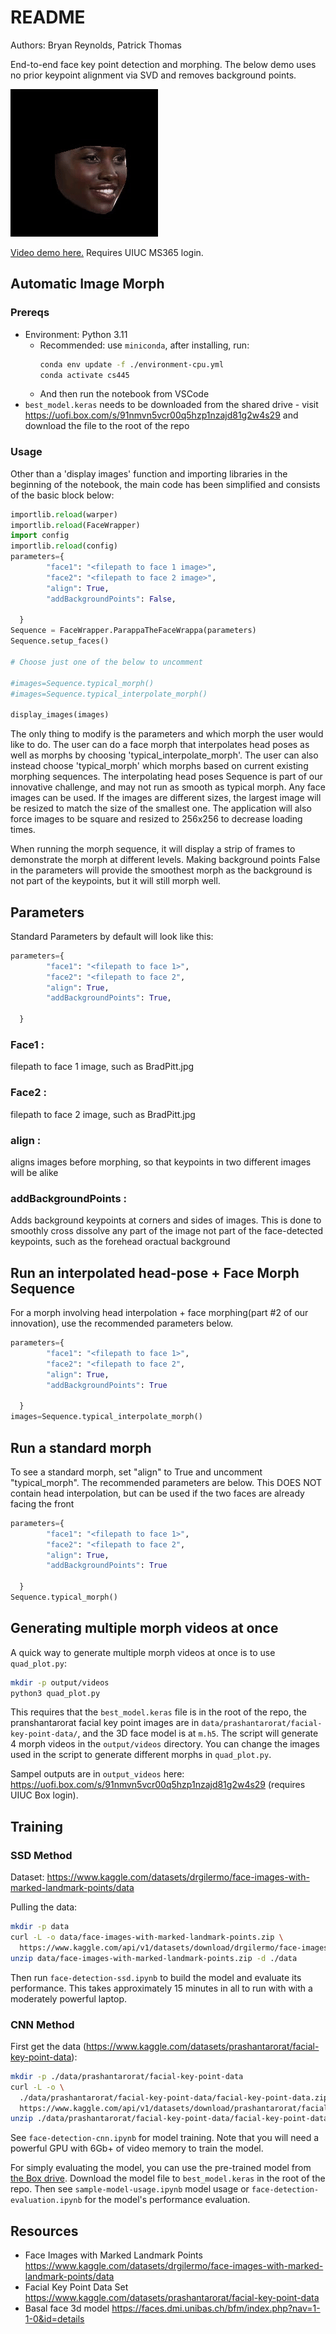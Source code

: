 # README

Authors: Bryan Reynolds, Patrick Thomas

End-to-end face key point detection and morphing.
The below demo uses no prior keypoint alignment via SVD and removes background points.

![Demo](demo.gif) 

[Video demo here.](https://uillinoisedu-my.sharepoint.com/:v:/g/personal/pwt2_illinois_edu/EYkcQO4sUjJGj450dLeOgSsBRiT9httLjgS4H4DKeY50iA?nav=eyJyZWZlcnJhbEluZm8iOnsicmVmZXJyYWxBcHAiOiJPbmVEcml2ZUZvckJ1c2luZXNzIiwicmVmZXJyYWxBcHBQbGF0Zm9ybSI6IldlYiIsInJlZmVycmFsTW9kZSI6InZpZXciLCJyZWZlcnJhbFZpZXciOiJNeUZpbGVzTGlua0NvcHkifX0&e=TS69E4)
Requires UIUC MS365 login.

## Automatic Image Morph

### Prereqs

- Environment: Python 3.11
  - Recommended: use `miniconda`, after installing, run:
    ```sh
    conda env update -f ./environment-cpu.yml
    conda activate cs445
    ```
  - And then run the notebook from VSCode
- `best_model.keras` needs to be downloaded from the shared drive - visit
  <https://uofi.box.com/s/91nmvn5vcr00q5hzp1nzajd81g2w4s29> and download the
  file to the root of the repo

### Usage

Other than a 'display images' function and importing libraries in the beginning
of the notebook, the main code has been simplified and consists of the basic
block below:

```py
importlib.reload(warper)
importlib.reload(FaceWrapper)
import config
importlib.reload(config)
parameters={
        "face1": "<filepath to face 1 image>",
        "face2": "<filepath to face 2 image>",
        "align": True,
        "addBackgroundPoints": False,

  }
Sequence = FaceWrapper.ParappaTheFaceWrappa(parameters)
Sequence.setup_faces()

# Choose just one of the below to uncomment

#images=Sequence.typical_morph()
#images=Sequence.typical_interpolate_morph()

display_images(images)
```

The only thing to modify is the parameters and which morph the user would like
to do. The user can do a face morph that interpolates head poses as well as
morphs by choosing 'typical_interpolate_morph'. The user can also instead choose
'typical_morph' which morphs based on current existing morphing sequences. The
interpolating head poses Sequence is part of our innovative challenge, and may
not run as smooth as typical morph. Any face images can be used. If the images
are different sizes, the largest image will be resized to match the size of the
smallest one. The application will also force images to be square and resized to
256x256 to decrease loading times.

When running the morph sequence, it will display a strip of frames to
demonstrate the morph at different levels. Making background points False in the
parameters will provide the smoothest morph as the background is not part of the
keypoints, but it will still morph well.

## Parameters

Standard Parameters by default will look like this:

```py
parameters={
        "face1": "<filepath to face 1>",
        "face2": "<filepath to face 2",
        "align": True,
        "addBackgroundPoints": True,

  }
```

### Face1 :

filepath to face 1 image, such as BradPitt.jpg

### Face2 :

filepath to face 2 image, such as BradPitt.jpg

### align :

aligns images before morphing, so that keypoints in two different images will be
alike

### addBackgroundPoints :

Adds background keypoints at corners and sides of images. This is done to
smoothly cross dissolve any part of the image not part of the face-detected
keypoints, such as the forehead oractual background

## Run an interpolated head-pose + Face Morph Sequence

For a morph involving head interpolation + face morphing(part #2 of our
innovation), use the recommended parameters below.

```py
parameters={
        "face1": "<filepath to face 1>",
        "face2": "<filepath to face 2",
        "align": True,
        "addBackgroundPoints": True

  }
images=Sequence.typical_interpolate_morph()
```

## Run a standard morph

To see a standard morph, set "align" to True and uncomment "typical_morph". The
recommended parameters are below. This DOES NOT contain head interpolation, but
can be used if the two faces are already facing the front

```py
parameters={
        "face1": "<filepath to face 1>",
        "face2": "<filepath to face 2",
        "align": True,
        "addBackgroundPoints": True

  }
Sequence.typical_morph()
```

## Generating multiple morph videos at once

A quick way to generate multiple morph videos at once is to use `quad_plot.py`:

```sh
mkdir -p output/videos
python3 quad_plot.py
```

This requires that the `best_model.keras` file is in the root of the repo, the
pranshantarorat facial key point images are in
`data/prashantarorat/facial-key-point-data/`, and the 3D face model is at
`m.h5`. The script will generate 4 morph videos in the `output/videos`
directory. You can change the images used in the script to generate different
morphs in `quad_plot.py`.

Sampel outputs are in `output_videos` here:
<https://uofi.box.com/s/91nmvn5vcr00q5hzp1nzajd81g2w4s29> (requires UIUC Box
login).

## Training

### SSD Method

Dataset:
<https://www.kaggle.com/datasets/drgilermo/face-images-with-marked-landmark-points/data>

Pulling the data:

```sh
mkdir -p data
curl -L -o data/face-images-with-marked-landmark-points.zip \
  https://www.kaggle.com/api/v1/datasets/download/drgilermo/face-images-with-marked-landmark-points
unzip data/face-images-with-marked-landmark-points.zip -d ./data
```

Then run `face-detection-ssd.ipynb` to build the model and evaluate its
performance. This takes approximately 15 minutes in all to run with with a
moderately powerful laptop.

### CNN Method

First get the data
(<https://www.kaggle.com/datasets/prashantarorat/facial-key-point-data>):

```sh
mkdir -p ./data/prashantarorat/facial-key-point-data
curl -L -o \
  ./data/prashantarorat/facial-key-point-data/facial-key-point-data.zip \
  https://www.kaggle.com/api/v1/datasets/download/prashantarorat/facial-key-point-data
unzip ./data/prashantarorat/facial-key-point-data/facial-key-point-data.zip -d ./data/prashantarorat/facial-key-point-data
```

See `face-detection-cnn.ipynb` for model training. Note that you will need a
powerful GPU with 6Gb+ of video memory to train the model.

For simply evaluating the model, you can use the pre-trained model from
[the Box drive](https://uofi.box.com/s/91nmvn5vcr00q5hzp1nzajd81g2w4s29).
Download the model file to `best_model.keras` in the root of the repo. Then see
`sample-model-usage.ipynb` model usage or `face-detection-evaluation.ipynb` for
the model's performance evaluation.

## Resources

- Face Images with Marked Landmark Points
  <https://www.kaggle.com/datasets/drgilermo/face-images-with-marked-landmark-points/data>
- Facial Key Point Data Set
  <https://www.kaggle.com/datasets/prashantarorat/facial-key-point-data>
- Basal face 3d model
  <https://faces.dmi.unibas.ch/bfm/index.php?nav=1-1-0&id=details>

<!-- - Large Scale CelebA Dataset <https://mmlab.ie.cuhk.edu.hk/projects/CelebA.html> -- unused -->
